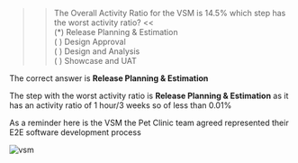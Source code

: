>> The Overall Activity Ratio for the VSM is 14.5% which step has the worst activity ratio? <<  
(*) Release Planning & Estimation  
( ) Design Approval  
( ) Design and Analysis  
( ) Showcase and UAT  

The correct answer is **Release Planning & Estimation**  

The step with the worst activity ratio is **Release Planning & Estimation** as it has an activity ratio of 1 hour/3 weeks so of less than 0.01%  

As a reminder here is the VSM the Pet Clinic team agreed represented their E2E software development process  

![vsm](https://s3.amazonaws.com/devopsdojoassets/valuestreammap.png)  

